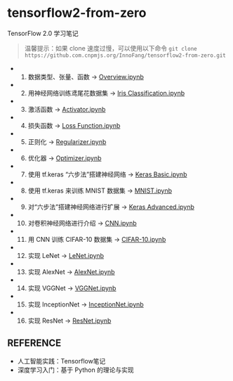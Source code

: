 # tensorflow2-from-zero

TensorFlow 2.0 学习笔记

> 温馨提示：如果 clone 速度过慢，可以使用以下命令
> `git clone https://github.com.cnpmjs.org/InnoFang/tensorflow2-from-zero.git`

 + 01. 数据类型、张量、函数 -> [Overview.ipynb](01.%20Overview.ipynb)
 + 02. 用神经网络训练鸢尾花数据集 -> [Iris Classification.ipynb](02.%20Iris%20Classification.ipynb)
 + 03. 激活函数 -> [Activator.ipynb](03.%20Activator.ipynb)
 + 04. 损失函数 -> [Loss Function.ipynb](04.%20Loss%20Function.ipynb)
 + 05. 正则化 -> [Regularizer.ipynb](05.%20Regularizer.ipynb)
 + 06. 优化器 -> [Optimizer.ipynb](06.%20Optimizer.ipynb)
 + 07. 使用 tf.keras “六步法”搭建神经网络 -> [Keras Basic.ipynb](07.%20Keras%20Basic.ipynb)
 + 08. 使用 tf.keras 来训练 MNIST 数据集 -> [MNIST.ipynb](08.%20MNIST.ipynb)
 + 09. 对“六步法”搭建神经网络进行扩展 -> [Keras Advanced.ipynb](09.%20Keras%20Advanced.ipynb)
 + 10. 对卷积神经网络进行介绍 -> [CNN.ipynb](10.%20CNN.ipynb)
 + 11. 用 CNN 训练 CIFAR-10 数据集 -> [CIFAR-10.ipynb](11.%CIFAR-10.ipynb)
 + 12. 实现 LeNet -> [LeNet.ipynb](12.%20LeNet.ipynb)
 + 13. 实现 AlexNet -> [AlexNet.ipynb](13.%20AlexNet.ipynb)
 + 14. 实现 VGGNet -> [VGGNet.ipynb](14.%20VGGNet.ipynb)
 + 15. 实现 InceptionNet -> [InceptionNet.ipynb](15.%20InceptionNet.ipynb)
 + 16. 实现 ResNet -> [ResNet.ipynb](16.%20ResNet.ipynb)


## REFERENCE

 + 人工智能实践：Tensorflow笔记
 + 深度学习入门：基于 Python 的理论与实现
